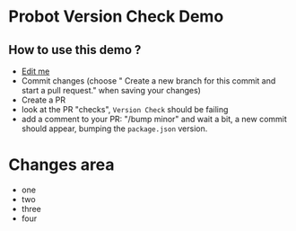 # Probot Version Check Demo

## How to use this demo ?
- [Edit me](https://github.com/benjlevesque/probot-version-check-demo/edit/master/README.md)
- Commit changes (choose " Create a new branch for this commit and start a pull request." when saving your changes)
- Create a PR
- look at the PR "checks", `Version Check` should be failing
- add a comment to your PR:  "/bump minor" and wait a bit, a new commit should appear, bumping the `package.json` version.


# Changes area

- one
- two 
- three
- four

